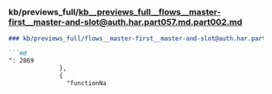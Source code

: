 ### kb/previews_full/kb__previews_full__flows__master-first__master-and-slot@auth.har.part057.md.part002.md

```md
### kb/previews_full/flows__master-first__master-and-slot@auth.har.part057.md (part 002)

```md
": 2869
              },
              {
                "functionNa
```

```

```
